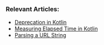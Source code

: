 ### Relevant Articles:

- [Deprecation in Kotlin](https://www.baeldung.com/kotlin/deprecation)
- [Measuring Elapsed Time in Kotlin](https://www.baeldung.com/kotlin/measure-elapsed-time)
- [Parsing a URL String](https://www.baeldung.com/kotlin/parsing-url-string)
